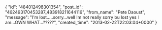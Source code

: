  {
   "id": "484012498301354",
   "post_id": "462493170453287_483918211644116",
   "from_name": "Pete Daoust",
   "message": "I'm lost.....sorry...well Im not really sorry bu lost yes I am...OWN WHAT...?????",
   "created_time": "2013-02-22T22:03:04+0000"
 }
